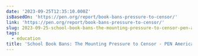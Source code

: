 ```yaml
---
date: '2023-09-25T12:35:10.000Z'
isBasedOn: 'https://pen.org/report/book-bans-pressure-to-censor/'
link: 'https://pen.org/report/book-bans-pressure-to-censor/'
slug: 2023-09-25-school-book-bans-the-mounting-pressure-to-censor-pen-america
tags:
  - education
title: 'School Book Bans: The Mounting Pressure to Censor - PEN America'
---
```


